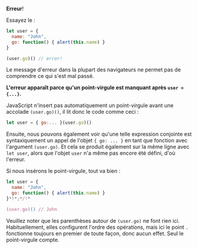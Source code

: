 **Erreur**!

Essayez le :

```js run
let user = {
  name: "John",
  go: function() { alert(this.name) }
}

(user.go)() // error!
```

Le message d'erreur dans la plupart des navigateurs ne permet pas de comprendre ce qui s'est mal passé.

**L'erreur apparaît parce qu'un point-virgule est manquant après `user = {...}`.**

JavaScript n'insert pas automatiquement un point-virgule avant une accolade `(user.go)()`, il lit donc le code comme ceci :

```js no-beautify
let user = { go:... }(user.go)()
```

Ensuite, nous pouvons également voir qu'une telle expression conjointe est syntaxiquement un appel de l'objet `{ go: ... }` en tant que fonction avec l'argument `(user.go)`. Et cela se produit également sur la même ligne avec `let user`, alors que l'objet `user` n'a même pas encore été défini, d'où l'erreur.

Si nous insérons le point-virgule, tout va bien :

```js run
let user = {
  name: "John",
  go: function() { alert(this.name) }
}*!*;*/!*

(user.go)() // John
```

Veuillez noter que les parenthèses autour de `(user.go)` ne font rien ici. Habituellement, elles configurent l'ordre des opérations, mais ici le point `.` fonctionne toujours en premier de toute façon, donc aucun effet. Seul le point-virgule compte.

